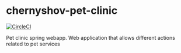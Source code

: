 # chernyshov-pet-clinic

[![CircleCI](https://dl.circleci.com/status-badge/img/gh/ragnarzone/chernyshov-pet-clinic/tree/main.svg?style=svg)](https://dl.circleci.com/status-badge/redirect/gh/ragnarzone/chernyshov-pet-clinic/tree/main)

Pet clinic spring webapp. Web application that allows different actions related to pet services

